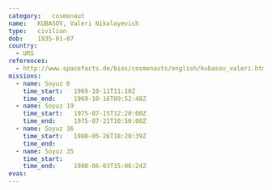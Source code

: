 ```yaml
---
category:	cosmonaut
name:	KUBASOV, Valeri Nikolayevich 
type:	civilian
dob:	1935-01-07
country:
  - URS
references:
  - http://www.spacefacts.de/bios/cosmonauts/english/kubasov_valeri.htm
missions:
  - name: Soyuz 6
    time_start:   1969-10-11T11:10Z
    time_end:     1969-10-16T09:52:48Z
  - name: Soyuz 19
    time_start:   1975-07-15T12:20:00Z
    time_end:     1975-07-21T10:50:00Z
  - name: Soyuz 36
    time_start:   1980-05-26T18:20:39Z
    time_end:     
  - name: Soyuz 35
    time_start:   
    time_end:     1980-06-03T15:06:24Z
evas:
---
```

